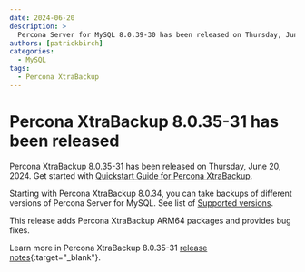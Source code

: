 ```yaml
---
date: 2024-06-20
description: >
  Percona Server for MySQL 8.0.39-30 has been released on Thursday, June 20, 2024.
authors: [patrickbirch]
categories:
  - MySQL
tags:
  - Percona XtraBackup
---
```


# Percona XtraBackup 8.0.35-31 has been released

<!-- more -->

Percona XtraBackup 8.0.35-31 has been released on Thursday, June 20, 2024. Get started with [Quickstart Guide for Percona XtraBackup](https://docs.percona.com/percona-xtrabackup/8.0/quickstart-overview.html).

Starting with Percona XtraBackup 8.0.34, you can take backups of different versions of Percona Server for MySQL. See list of [Supported versions](https://docs.percona.com/percona-xtrabackup/8.0/supported-versions.html).

This release adds Percona XtraBackup ARM64 packages and provides bug fixes.

Learn more in Percona XtraBackup 8.0.35-31 [release notes](https://docs.percona.com/percona-xtrabackup/8.0/release-notes/8.0/8.0.35-31.0.html){:target="_blank"}.

